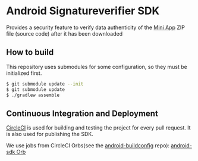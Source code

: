 

# Android Signatureverifier SDK
Provides a security feature to verify data authenticity of the [Mini App](https://github.com/rakutentech/android-miniapp) ZIP file (source code) after it has been downloaded

## How to build
This repository uses submodules for some configuration, so they must be initialized first.
```bash
$ git submodule update --init
$ git submodule update
$ ./gradlew assemble
```
## Continuous Integration and Deployment

[CircleCI](https://app.circleci.com/pipelines/github/rakutentech/android-signatureverifier) is used for building and testing the project for every pull request. It is also used for publishing the SDK.

We use jobs from CircleCI Orbs(see the [android-buildconfig](https://github.com/rakutentech/android-buildconfig/tree/master/circleci) repo): [android-sdk Orb](https://github.com/rakutentech/android-buildconfig/blob/master/circleci/android-sdk/README.md) 

